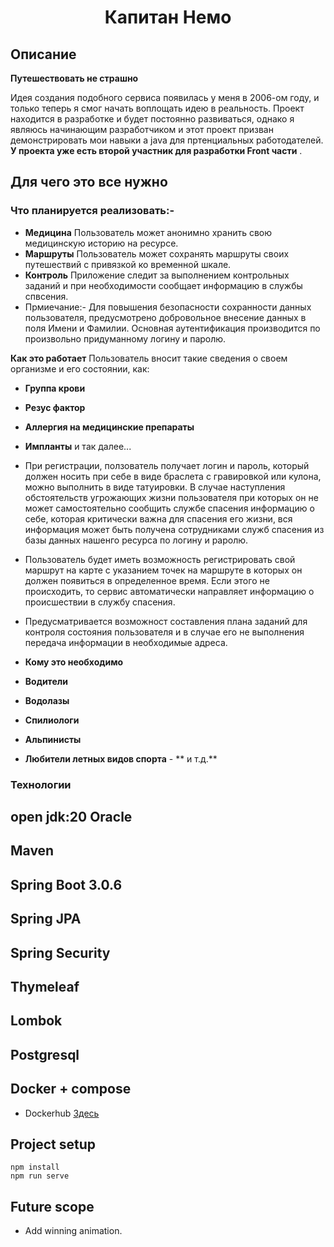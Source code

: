<h1 align="center">Капитан Немо</h1>

## Описание

**Путешествовать не страшно**

Идея создания подобного сервиса появилась у меня в 2006-ом году, и только теперь я смог начать воплощать идею в реальность. Проект находится в разработке и будет постоянно развиваться, однако я являюсь начинающим разработчиком и этот проект призван демонстрировать мои навыки а java для пртенциальных работодателей.
**У проекта уже есть второй участник для разработки Front части** .

## Для чего это все нужно

### Что планируется реализовать:-

- **Медицина** Пользователь может анонимно хранить свою медицинскую историю на ресурсе.
- **Маршруты** Пользователь может сохранять маршруты своих путешествий с привязкой ко временной шкале.
- **Контроль** Приложение следит за выполнением контрольных заданий и при необходимости сообщает информацию в службы спвсения.
- Прмиечание:- Для повышения безопасности сохранности данных пользователя, предусмотрено добровольное внесение данных в поля Имени и Фамилии. Основная аутентификация производится по произвольно придуманному логину и паролю.

**Как это работает**
Пользователь вносит такие сведения о своем организме и его состоянии, как:
- **Группа крови**
- **Резус фактор**
- **Аллергия на медицинские препараты**
- **Импланты** и так далее...
- При регистрации, ползователь получает логин и пароль, который должен носить при себе в виде браслета с гравировкой или кулона, можно выполнить в виде татуировки.
В случае наступления обстоятельств угрожающих жизни пользователя при которых он не может самостоятельно сообщить службе спасения информацию о себе, которая критически важна для спасения его жизни, вся информация может быть получена сотрудниками служб спасения из базы данных нашенго ресурса по логину и раролю.
- Пользователь будет иметь возможность регистрировать свой маршрут на карте с указанием точек на маршруте в которых он должен появиться в определенное время. Если этого не происходить, то сервис автоматически направляет информацию о происшествии в службу спасения.
- Предусматривается возможност составления плана заданий для контроля состояния пользователя и в случае его не выполнения передача информации в необходимые адреса.


- **Кому это необходимо**
- **Водители**
- **Водолазы**
- **Спилиологи**
- **Альпинисты**
- **Любители летных видов спорта** - ** и т.д.**


### Технологии

## **open jdk:20 Oracle**
## **Maven**
## **Spring Boot 3.0.6**
## **Spring JPA**
## **Spring Security**
## **Thymeleaf**
## **Lombok**
## **Postgresql**
## **Docker + compose**
- Dockerhub [Здесь](https://hub.docker.com/repositories/maximstr)



## Project setup

```
npm install
npm run serve
```

## Future scope

- Add winning animation.
